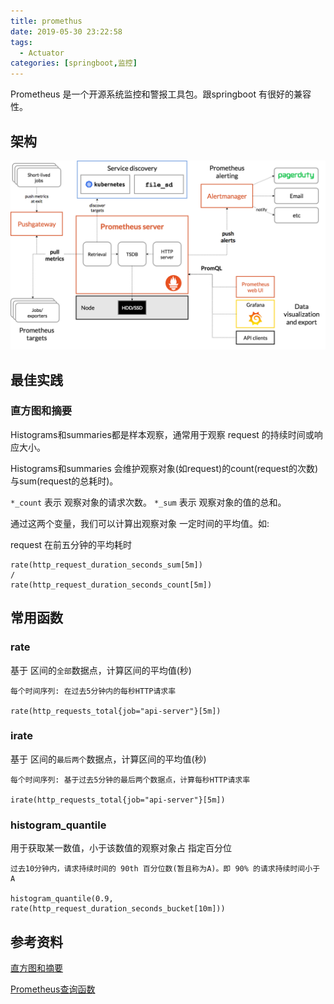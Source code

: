 ```yaml
---
title: promethus
date: 2019-05-30 23:22:58
tags: 
  - Actuator
categories: [springboot,监控]
---
```



Prometheus 是一个开源系统监控和警报工具包。跟springboot 有很好的兼容性。

## 架构

![](promethus/fb150642.png)

## 最佳实践

### 直方图和摘要

Histograms和summaries都是样本观察，通常用于观察 request 的持续时间或响应大小。

Histograms和summaries 会维护观察对象(如request)的count(request的次数)与sum(request的总耗时)。

`*_count` 表示 观察对象的请求次数。
`*_sum` 表示 观察对象的值的总和。

通过这两个变量，我们可以计算出观察对象 一定时间的平均值。如:

request 在前五分钟的平均耗时

```text
rate(http_request_duration_seconds_sum[5m])
/
rate(http_request_duration_seconds_count[5m])
```

## 常用函数

### rate

基于 区间的`全部`数据点，计算区间的平均值(秒)

```text
每个时间序列: 在过去5分钟内的每秒HTTP请求率

rate(http_requests_total{job="api-server"}[5m])
```

### irate

基于 区间的`最后两个`数据点，计算区间的平均值(秒)

```text
每个时间序列: 基于过去5分钟的最后两个数据点，计算每秒HTTP请求率

irate(http_requests_total{job="api-server"}[5m])
```

### histogram_quantile

用于获取某一数值，小于该数值的观察对象占 指定百分位

```text
过去10分钟内，请求持续时间的 90th 百分位数(暂且称为A)。即 90% 的请求持续时间小于 A

histogram_quantile(0.9, rate(http_request_duration_seconds_bucket[10m]))
```


## 参考资料

[直方图和摘要](https://prometheus.io/docs/practices/histograms/)

[Prometheus查询函数](https://prometheus.io/docs/prometheus/latest/querying/functions/#rate)